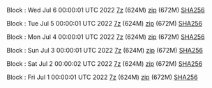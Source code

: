Block : Wed Jul  6 00:00:01 UTC 2022 [7z](https://transfer.sh/gBGuzm/bootstrap.dat.20220706.7z) (624M) [zip](https://transfer.sh/gJV1gp/bootstrap.dat.20220706.zip) (672M) [SHA256](https://transfer.sh/LI85me/sha256.txt)

Block : Tue Jul  5 00:00:01 UTC 2022 [7z](https://transfer.sh/TlSoHn/bootstrap.dat.20220705.7z) (624M) [zip](https://transfer.sh/sy1Tzo/bootstrap.dat.20220705.zip) (672M) [SHA256](https://transfer.sh/JpXlp6/sha256.txt)

Block : Mon Jul  4 00:00:01 UTC 2022 [7z](https://transfer.sh/LydiJ4/bootstrap.dat.20220704.7z) (624M) [zip](https://transfer.sh/RMU76N/bootstrap.dat.20220704.zip) (672M) [SHA256](https://transfer.sh/PeefmE/sha256.txt)

Block : Sun Jul  3 00:00:01 UTC 2022 [7z](https://transfer.sh/a4VFtA/bootstrap.dat.20220703.7z) (624M) [zip](https://transfer.sh/llCWIo/bootstrap.dat.20220703.zip) (672M) [SHA256](https://transfer.sh/h8Jxrx/sha256.txt)

Block : Sat Jul  2 00:00:02 UTC 2022 [7z](https://transfer.sh/HcpLyC/bootstrap.dat.20220702.7z) (624M) [zip](https://transfer.sh/yLfHMf/bootstrap.dat.20220702.zip) (672M) [SHA256](https://transfer.sh/MEsXGe/sha256.txt)

Block : Fri Jul  1 00:00:01 UTC 2022 [7z](https://transfer.sh/WuDcCv/bootstrap.dat.20220701.7z) (624M) [zip](https://transfer.sh/fEY681/bootstrap.dat.20220701.zip) (672M) [SHA256](https://transfer.sh/beydw1/sha256.txt)
